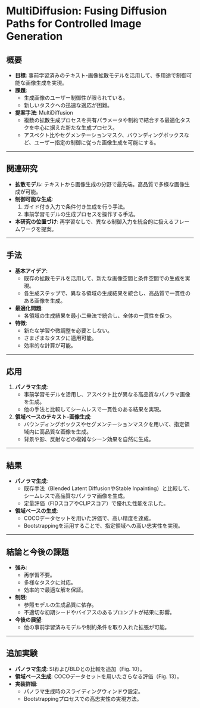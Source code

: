 # MultiDiffusion: Fusing Diffusion Paths for Controlled Image Generation

## 概要
- **目標**: 事前学習済みのテキスト-画像拡散モデルを活用して、多用途で制御可能な画像生成を実現。
- **課題**:
  - 生成画像のユーザー制御性が限られている。
  - 新しいタスクへの迅速な適応が困難。
- **提案手法**: MultiDiffusion
  - 複数の拡散生成プロセスを共有パラメータや制約で結合する最適化タスクを中心に据えた新たな生成プロセス。
  - アスペクト比やセグメンテーションマスク、バウンディングボックスなど、ユーザー指定の制御に従った画像生成を可能にする。

---

## 関連研究
- **拡散モデル**: テキストから画像生成の分野で最先端。高品質で多様な画像生成が可能。
- **制御可能な生成**:
  1. ガイド付き入力で条件付き生成を行う手法。
  2. 事前学習モデルの生成プロセスを操作する手法。
- **本研究の位置づけ**: 再学習なしで、異なる制御入力を統合的に扱えるフレームワークを提案。

---

## 手法
- **基本アイデア**: 
  - 既存の拡散モデルを活用して、新たな画像空間と条件空間での生成を実現。
  - 各生成ステップで、異なる領域の生成結果を統合し、高品質で一貫性のある画像を生成。
- **最適化問題**:
  - 各領域の生成結果を最小二乗法で統合し、全体の一貫性を保つ。
- **特徴**:
  - 新たな学習や微調整を必要としない。
  - さまざまなタスクに適用可能。
  - 効率的な計算が可能。

---

## 応用
1. **パノラマ生成**:
   - 事前学習モデルを活用し、アスペクト比が異なる高品質なパノラマ画像を生成。
   - 他の手法と比較してシームレスで一貫性のある結果を実現。
2. **領域ベースのテキスト-画像生成**:
   - バウンディングボックスやセグメンテーションマスクを用いて、指定領域内に高品質な画像を生成。
   - 背景や影、反射などの複雑なシーン効果を自然に生成。

---

## 結果
- **パノラマ生成**:
  - 既存手法（Blended Latent DiffusionやStable Inpainting）と比較して、シームレスで高品質なパノラマ画像を生成。
  - 定量評価（FIDスコアやCLIPスコア）で優れた性能を示した。
- **領域ベースの生成**:
  - COCOデータセットを用いた評価で、高い精度を達成。
  - Bootstrappingを活用することで、指定領域への高い忠実性を実現。

---

## 結論と今後の課題
- **強み**:
  - 再学習不要。
  - 多様なタスクに対応。
  - 効率的で最適な解を保証。
- **制限**:
  - 参照モデルの生成品質に依存。
  - 不適切な初期シードやバイアスのあるプロンプトが結果に影響。
- **今後の展望**:
  - 他の事前学習済みモデルや制約条件を取り入れた拡張が可能。

---

## 追加実験
- **パノラマ生成**: SIおよびBLDとの比較を追加（Fig. 10）。
- **領域ベース生成**: COCOデータセットを用いたさらなる評価（Fig. 13）。
- **実装詳細**: 
  - パノラマ生成時のスライディングウィンドウ設定。
  - Bootstrappingプロセスでの高忠実性の実現方法。
